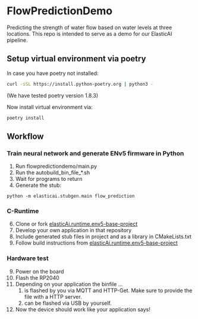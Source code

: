 # FlowPredictionDemo
Predicting the strength of water flow based on water levels at three locations. This repo is intended to serve as a demo for our ElasticAI pipeline.


## Setup virtual environment via poetry

In case you have poetry not installed:
```bash
curl -sSL https://install.python-poetry.org | python3 -
```
(We have tested poetry version 1.8.3)

Now install virtual environment via:
```bash
poetry install
```

## Workflow

### Train neural network and generate ENv5 firmware in Python
1. Run flowpredictiondemo/main.py
3. Run the autobuild_bin_file_*.sh
4. Wait for programs to return
5. Generate the stub:
```
python -m elasticai.stubgen.main flow_prediction
```

### C-Runtime
6. Clone or fork [elasticAi.runtime.env5-base-project](https://github.com/es-ude/enV5-base-project)
7. Develop your own application in that repository
8. Include generated stub files in project and as a library in CMakeLists.txt
9. Follow build instructions from [elasticAi.runtime.env5-base-project](https://github.com/es-ude/enV5-base-project)

### Hardware test
9. Power on the board
10. Flash the RP2040
11. Depending on your application the binfile ...
    1. is flashed by you via MQTT and HTTP-Get. Make sure to provide the file with a HTTP server.
    2. can be flashed via USB by yourself.
12. Now the device should work like your application says!
